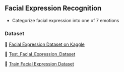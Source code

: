 ## Facial Expression Recognition
- Categorize facial expression into one of 7 emotions

### Dataset
🔗 [Facial Expression Dataset on Kaggle](https://www.kaggle.com/datasets/durbas/facial-expression-dataset)

🔗 [Test_Facial_Expression_Dataset](https://www.kaggle.com/datasets/durbas/test-facial-expression/data)

🔗 [Train Facial Expression Dataset](https://www.kaggle.com/datasets/durbas/train-facial-expresssion/data)

